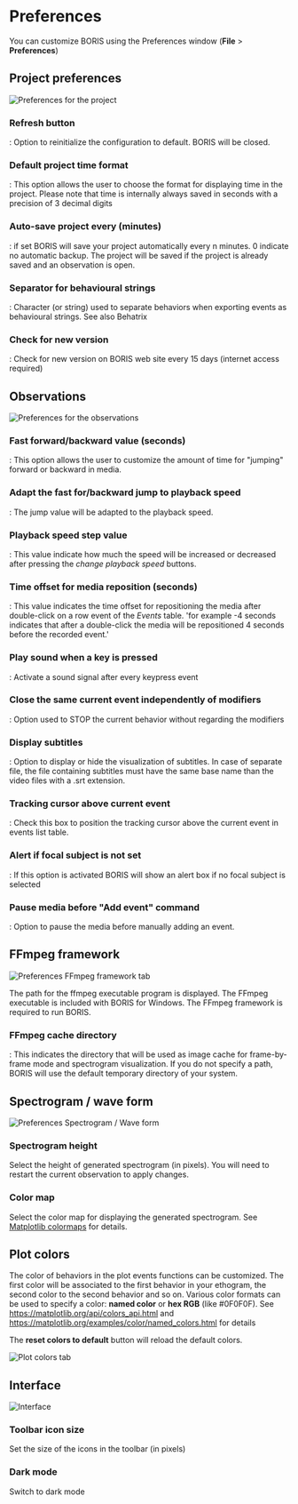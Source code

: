 
# Preferences

You can customize BORIS using the Preferences window (**File** \>
**Preferences**)




## Project preferences

![Preferences for the project](images/preferences_project.png)



### **Refresh** button

:   Option to reinitialize the configuration to default. BORIS will be
    closed.

### **Default project time format**

:   This option allows the user to choose the format for displaying time
    in the project. Please note that time is internally always saved in
    seconds with a precision of 3 decimal digits


### **Auto-save project every (minutes)**

:   if set BORIS will save your project automatically every n minutes. 0
    indicate no automatic backup. The project will be saved if the
    project is already saved and an observation is open.

### **Separator for behavioural strings**

:   Character (or string) used to separate behaviors when exporting
    events as behavioural strings. See also Behatrix


### **Check for new version**

:   Check for new version on BORIS web site every 15 days (internet
    access required)



## Observations


![Preferences for the observations](images/preferences_observations.png)


### **Fast forward/backward value (seconds)**

:   This option allows the user to customize the amount of time for "jumping" forward or backward in media.


### **Adapt the fast for/backward jump to playback speed**

:   The jump value will be adapted to the playback speed.

### **Playback speed step value**

:   This value indicate how much the speed will be increased or
    decreased after pressing the *change playback speed* buttons.



### **Time offset for media reposition (seconds)**

:   This value indicates the time offset for repositioning the media
    after double-click on a row event of the *Events* table. 'for
    example -4 seconds indicates that after a double-click the media
    will be repositioned 4 seconds before the recorded event.'

### **Play sound when a key is pressed**

:   Activate a sound signal after every keypress event



### **Close the same current event independently of modifiers**

:   Option used to STOP the current behavior without regarding the
    modifiers



### **Display subtitles**

:   Option to display or hide the visualization of subtitles. In case of
    separate file, the file containing subtitles must have the same base
    name than the video files with a .srt extension.




### **Tracking cursor above current event**

:   Check this box to position the tracking cursor above the current
    event in events list table.


### **Alert if focal subject is not set**

:   If this option is activated BORIS will show an alert box if no focal
    subject is selected


### **Pause media before "Add event" command**

:   Option to pause the media before manually adding an event.





## FFmpeg framework

![Preferences FFmpeg framework tab](images/preferences_ffmpeg.png)

The path for the ffmpeg executable program is displayed. The FFmpeg
executable is included with BORIS for Windows.
The FFmpeg framework is required to run BORIS.



### **FFmpeg cache directory**

:   This indicates the directory that will be used as image cache for
    frame-by-frame mode and spectrogram visualization. If you do not
    specify a path, BORIS will use the default temporary directory of
    your system.





## Spectrogram / wave form

![Preferences Spectrogram / Wave form](images/preferences_spectro.png)


### Spectrogram height

Select the height of generated spectrogram (in pixels). You will need to
restart the current observation to apply changes.


### Color map

Select the color map for displaying the generated spectrogram. See
[Matplotlib colormaps](http://matplotlib.org/users/colormaps.html) for
details.



## Plot colors 
The color of behaviors in the plot events functions can be customized.
The first color will be associated to the first behavior in your
ethogram, the second color to the second behavior and so on. Various
color formats can be used to specify a color: **named color** or **hex
RGB** (like \#0F0F0F). See <https://matplotlib.org/api/colors_api.html>
and <https://matplotlib.org/examples/color/named_colors.html> for
details

The **reset colors to default** button will reload the default colors.

![Plot colors tab](images/preferences_colors.png)




## Interface

![Interface](images/preferences_interface.png)


### Toolbar icon size

Set the size of the icons in the toolbar (in pixels)

### Dark mode

Switch to dark mode



